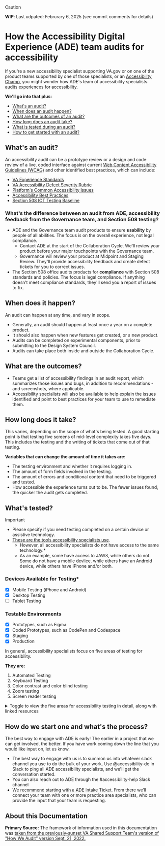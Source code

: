 > [!CAUTION]
> **WIP**: Last udpated: Februrary 6, 2025 (see commit comments for details)

# How the Accessibility Digital Experience (ADE) team audits for accessibility

If you're a new accessibility specialist supporting VA.gov or on one of the product teams supported by one of those specialists, or an [Accessibility Champ](https://github.com/department-of-veterans-affairs/va.gov-team/tree/master/teams/vsa/accessibility/a11y-champs#accessibility-champions-community-aka-a11y-champs), you might wonder how ADE's team of accessibility specialists audits experiences for accessibility. 

**We'll go into that plus:**
- [What's an audit?](https://github.com/department-of-veterans-affairs/va.gov-team/edit/master/teams/CAIA/accessibility/how-we-audit-2025.md#whats-an-audit)
- [When does an audit happen?](https://github.com/department-of-veterans-affairs/va.gov-team/edit/master/teams/CAIA/accessibility/how-we-audit-2025.md#when-does-it-happen)
- [What are the outcomes of an audit?](https://github.com/department-of-veterans-affairs/va.gov-team/edit/master/teams/CAIA/accessibility/how-we-audit-2025.md#what-are-the-outcomes)
- [How long does an audit take?](https://github.com/department-of-veterans-affairs/va.gov-team/edit/master/teams/CAIA/accessibility/how-we-audit-2025.md#how-long-does-it-take)
- [What is tested during an audit?](https://github.com/department-of-veterans-affairs/va.gov-team/edit/master/teams/CAIA/accessibility/how-we-audit-2025.md#whats-tested)
- [How to get started with an audit?](https://github.com/department-of-veterans-affairs/va.gov-team/edit/master/teams/CAIA/accessibility/how-we-audit-2025.md#how-do-we-start-one-and-whats-the-process)
   
## What's an audit?

An accessibility audit can be a prototype review or a design and code review of a live, coded interface against current [Web Content Accessibility Guidelines (WCAG)](https://www.w3.org/TR/WCAG21/) and other identified best practices, which can include:
- [VA Experience Standards](https://design.va.gov/about/experience-standards/) 
- [VA Accessibility Defect Severity Rubric](https://depo-platform-documentation.scrollhelp.site/developer-docs/accessibility-defect-severity-rubric)
- [Platform's Common Accessibility Issues](https://github.com/department-of-veterans-affairs/va.gov-team/tree/master/platform/accessibility/common-issues)
- [Accessibility Best Practices](https://depo-platform-documentation.scrollhelp.site/developer-docs/accessibility-on-va-gov#AccessibilityonVA.gov-Applyaccessibilitybestpractices.1)
- [Section 508 ICT Testing Baseline](https://ictbaseline.access-board.gov)

### What's the difference between an audit from ADE, accessibility feedback from the Governance team, and Section 508 testing?
- ADE and the Governance team audit products to ensure **usability** by people of all abilities. The focus is on the overall experience, not legal compliance.
   - Contact ADE at the start of the Collaboration Cycle. We'll review your product before your major touchpoints with the Governance team.
   - Governance will review your product at Midpoint and Staging Review. They'll provide accessibility feedback and create defect tickets for you to correct issues. 
- The Section 508 office audits products for **compliance** with Section 508 standards and policies. The focus is legal compliance. If anything doesn't meet compliance standards, they'll send you a report of issues to fix.


## When does it happen?

An audit can happen at any time, and vary in scope. 
- Generally, an audit should happen at least once a year on a complete product. 
- It should also happen when new features get created, or a new product.
- Audits can be completed on experimental components, prior to submitting to the Design System Council. 
- Audits can take place both inside and outside the Collaboration Cycle. 

## What are the outcomes?

- Teams get a list of accessibility findings in an audit report, which summarizes those issues and bugs, in addition to recommendations - and screenshots, where applicable.
- Accessibility specialists will also be available to help explain the issues identified and point to best practices for your team to use to remediate them.

## How long does it take?

This varies, depending on the scope of what's being tested. A good starting point is that testing five screens of mid-level complexity takes five days. This includes the testing and the writing of tickets that come out of that testing.

**Variables that can change the amount of time it takes are:**
- The testing environment and whether it requires logging in.
- The amount of form fields involved in the testing.
- The amount of errors and conditional content that need to be triggered and tested.
- How accessible the experience turns out to be. The fewer issues found, the quicker the audit gets completed.

## What's tested?

> [!IMPORTANT]
> - Please specify if you need testing completed on a certain device or assistive technology.
> - [These are the tools accessibility specialists use](https://github.com/department-of-veterans-affairs/va.gov-team/blob/master/teams/CAIA/accessibility/tools-we-use.md).
>   - However, all accessibility specialists do not have access to the same technology.*
>   - As an example, some have access to JAWS, while others do not. Some do not have a mobile devlice, while others have an Android device, while others have iPhone and/or both.

### Devices Available for Testing*
- [x] Mobile Testing (iPhone and Android)
- [x] Desktop Testing
- [ ] Tablet Testing

### Testable Environments
- [x] Prototypes, such as Figma 
- [x] Coded Prototypes, such as CodePen and Codespace
- [x] Staging
- [x] Production

In general, accessibility specialists focus on five areas of testing for accessibility. 

**They are:**
1. Automated Testing
2. Keyboard Testing
3. Color contrast and color blind testing
4. Zoom testing
5. Screen reader testing

<details><summary>Toggle to view the five areas for accessibility testing in detail, along with linked resources</summary>
  
### Automated testing

- Run [axe checks](https://www.deque.com/axe/) on every page or unique state with the [free axe browser plug-in](https://www.deque.com/axe/browser-extensions/). (required)
- [Run WAVE](https://wave.webaim.org/) on every page if time allows. WAVE is more visual than axe, but offers some excellent ways to identify nested headings and HTML5 landmark tags.
- Some accessibility specialists may use other browser add-ons to test for different things, such as [HeadingsMap](https://chrome.google.com/webstore/detail/headingsmap/flbjommegcjonpdmenkdiocclhjacmbi?hl=en), [ARC](https://www.tpgi.com/arc-platform/arc-toolkit/) and others.
- Some accessibility specialists may also run the HTML through a HTML validator as this sometimes can cause issues for assistive technology.

### Keyboard testing

Accessibility specialists will navigate the interface with the [keyboard alone](https://github.com/department-of-veterans-affairs/va.gov-team/tree/master/teams/vsa/accessibility/learning-sessions/abc02-getting-started-with-keyboard-navigation-and-screen-readers#table-of-contents), focusing on the happy path.

### Color contrast and colorblind testing

Accessibility specialists will use axe [to test for color contrast errors](https://github.com/department-of-veterans-affairs/va.gov-team/blob/master/teams/CAIA/accessibility/tools-we-use.md#color-and-contrast) and a tool like [Color Contrast Analyser](https://www.tpgi.com/color-contrast-checker/) to spot check any [areas that may be problematic in regards to color](https://www.w3.org/WAI/tips/designing/#provide-sufficient-contrast-between-foreground-and-background).

### Zoom testing

[Accessibility specialists will zoom layouts](https://github.com/department-of-veterans-affairs/va.gov-team/blob/master/teams/CAIA/accessibility/tools-we-use.md#zoommagnification) to 400 percent at 1280 pixel width and inspect them for readability. If layouts break at 400 percent, they will start reducing them until they become stable, and log the zoom ratio when things begin breaking. Sometimes, the specialist can help identify what's breaking the page.

### Screen reader testing

Accessibility specialists will test interfaces with a screen reader with these preferred pairings:

- Chrome + JAWS
- Firefox + NVDA
- Safari + VoiceOver
- iOS Safari + VoiceOver (time and device permitting)
- Android + TalkBack (time and device permitting)

We generally rely on [WebAIM's recommended pairings](https://webaim.org/techniques/screenreader/#differences). 
- [We also may test with other pairings](https://github.com/department-of-veterans-affairs/va.gov-team/blob/master/teams/CAIA/accessibility/tools-we-use.md#screen-readers) if accessibility issues are reported from Veterans.
- [Screen reader testing is an intensive, manual process](https://depo-platform-documentation.scrollhelp.site/developer-docs/screen-reader-testing). 
- It involves subjective judgment and can take a lot of time.
- [Common screen reader issues](https://github.com/department-of-veterans-affairs/va.gov-team/tree/master/platform/accessibility/common-issues#screen-readers)

</details>

## How do we start one and what's the process?

The best way to engage with ADE is early! The earlier in a project that we can get involved, the better. If you have work coming down the line that you would like input on, let us know. 
- The best way to engage with us is to summon us into whatever slack channel you use to do the bulk of your work. Use @accessibility-de in Slack to ping all ADE accessibility specialists, and we'll get the conversation started.
- You can also reach out to ADE through the #accessibility-help Slack channel
- [We recommend starting with a ADE Intake Ticket.](https://github.com/department-of-veterans-affairs/va.gov-team/issues/new?template=Accessibility-Digital-Experience-Intake-Ticket.md) From there we’ll connect your team with one or more practice area specialists, who can provide the input that your team is requesting.

## About this Documentation 
**Primary Source:** The framework of information used in this documentation was [taken from the previously-sunset VA Shared Support Team's version of "How We Audit" version Sept. 21, 2022.](https://github.com/department-of-veterans-affairs/va.gov-team/blob/master/teams/shared-support/accessibility/documentation/how-we-audit.md) 
